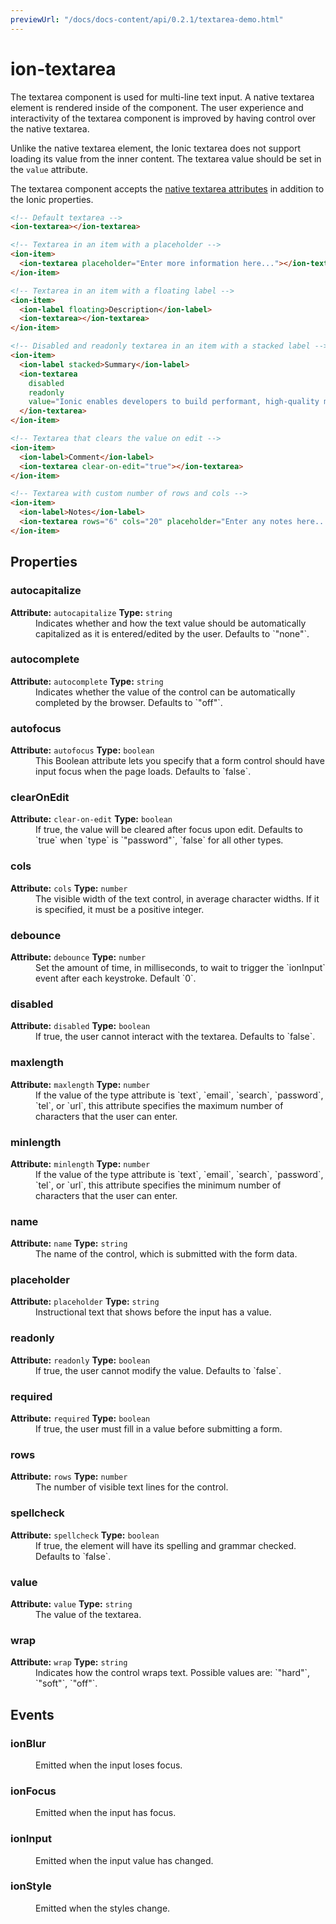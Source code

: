 ```yaml
---
previewUrl: "/docs/docs-content/api/0.2.1/textarea-demo.html"
---
```

# ion-textarea

The textarea component is used for multi-line text input. A native textarea element is rendered inside of the component. The user experience and interactivity of the textarea component is improved by having control over the native textarea.

Unlike the native textarea element, the Ionic textarea does not support loading its value from the inner content. The textarea value should be set in the `value` attribute.

The textarea component accepts the [native textarea attributes](https://developer.mozilla.org/en-US/docs/Web/HTML/Element/textarea) in addition to the Ionic properties.

```html
<!-- Default textarea -->
<ion-textarea></ion-textarea>

<!-- Textarea in an item with a placeholder -->
<ion-item>
  <ion-textarea placeholder="Enter more information here..."></ion-textarea>
</ion-item>

<!-- Textarea in an item with a floating label -->
<ion-item>
  <ion-label floating>Description</ion-label>
  <ion-textarea></ion-textarea>
</ion-item>

<!-- Disabled and readonly textarea in an item with a stacked label -->
<ion-item>
  <ion-label stacked>Summary</ion-label>
  <ion-textarea
    disabled
    readonly
    value="Ionic enables developers to build performant, high-quality mobile apps.">
  </ion-textarea>
</ion-item>

<!-- Textarea that clears the value on edit -->
<ion-item>
  <ion-label>Comment</ion-label>
  <ion-textarea clear-on-edit="true"></ion-textarea>
</ion-item>

<!-- Textarea with custom number of rows and cols -->
<ion-item>
  <ion-label>Notes</ion-label>
  <ion-textarea rows="6" cols="20" placeholder="Enter any notes here..."></ion-textarea>
</ion-item>
```


<h2>Properties</h2> 

<dl>
<dt>
<h3>autocapitalize</h3> 
<strong>Attribute:</strong>  <code>autocapitalize</code>
<strong>Type:</strong> <code>string</code>
</dt>
<dd>Indicates whether and how the text value should be automatically capitalized as it is entered/edited by the user. Defaults to `"none"`.</dd>

<dt>
<h3>autocomplete</h3> 
<strong>Attribute:</strong>  <code>autocomplete</code>
<strong>Type:</strong> <code>string</code>
</dt>
<dd>Indicates whether the value of the control can be automatically completed by the browser. Defaults to `"off"`.</dd>

<dt>
<h3>autofocus</h3> 
<strong>Attribute:</strong>  <code>autofocus</code>
<strong>Type:</strong> <code>boolean</code>
</dt>
<dd>This Boolean attribute lets you specify that a form control should have input focus when the page loads. Defaults to `false`.</dd>

<dt>
<h3>clearOnEdit</h3> 
<strong>Attribute:</strong>  <code>clear-on-edit</code>
<strong>Type:</strong> <code>boolean</code>
</dt>
<dd>If true, the value will be cleared after focus upon edit. Defaults to `true` when `type` is `"password"`, `false` for all other types.</dd>

<dt>
<h3>cols</h3> 
<strong>Attribute:</strong>  <code>cols</code>
<strong>Type:</strong> <code>number</code>
</dt>
<dd>The visible width of the text control, in average character widths. If it is specified, it must be a positive integer.</dd>

<dt>
<h3>debounce</h3> 
<strong>Attribute:</strong>  <code>debounce</code>
<strong>Type:</strong> <code>number</code>
</dt>
<dd>Set the amount of time, in milliseconds, to wait to trigger the `ionInput` event after each keystroke. Default `0`.</dd>

<dt>
<h3>disabled</h3> 
<strong>Attribute:</strong>  <code>disabled</code>
<strong>Type:</strong> <code>boolean</code>
</dt>
<dd>If true, the user cannot interact with the textarea. Defaults to `false`.</dd>

<dt>
<h3>maxlength</h3> 
<strong>Attribute:</strong>  <code>maxlength</code>
<strong>Type:</strong> <code>number</code>
</dt>
<dd>If the value of the type attribute is `text`, `email`, `search`, `password`, `tel`, or `url`, this attribute specifies the maximum number of characters that the user can enter.</dd>

<dt>
<h3>minlength</h3> 
<strong>Attribute:</strong>  <code>minlength</code>
<strong>Type:</strong> <code>number</code>
</dt>
<dd>If the value of the type attribute is `text`, `email`, `search`, `password`, `tel`, or `url`, this attribute specifies the minimum number of characters that the user can enter.</dd>

<dt>
<h3>name</h3> 
<strong>Attribute:</strong>  <code>name</code>
<strong>Type:</strong> <code>string</code>
</dt>
<dd>The name of the control, which is submitted with the form data.</dd>

<dt>
<h3>placeholder</h3> 
<strong>Attribute:</strong>  <code>placeholder</code>
<strong>Type:</strong> <code>string</code>
</dt>
<dd>Instructional text that shows before the input has a value.</dd>

<dt>
<h3>readonly</h3> 
<strong>Attribute:</strong>  <code>readonly</code>
<strong>Type:</strong> <code>boolean</code>
</dt>
<dd>If true, the user cannot modify the value. Defaults to `false`.</dd>

<dt>
<h3>required</h3> 
<strong>Attribute:</strong>  <code>required</code>
<strong>Type:</strong> <code>boolean</code>
</dt>
<dd>If true, the user must fill in a value before submitting a form.</dd>

<dt>
<h3>rows</h3> 
<strong>Attribute:</strong>  <code>rows</code>
<strong>Type:</strong> <code>number</code>
</dt>
<dd>The number of visible text lines for the control.</dd>

<dt>
<h3>spellcheck</h3> 
<strong>Attribute:</strong>  <code>spellcheck</code>
<strong>Type:</strong> <code>boolean</code>
</dt>
<dd>If true, the element will have its spelling and grammar checked. Defaults to `false`.</dd>

<dt>
<h3>value</h3> 
<strong>Attribute:</strong>  <code>value</code>
<strong>Type:</strong> <code>string</code>
</dt>
<dd>The value of the textarea.</dd>

<dt>
<h3>wrap</h3> 
<strong>Attribute:</strong>  <code>wrap</code>
<strong>Type:</strong> <code>string</code>
</dt>
<dd>Indicates how the control wraps text. Possible values are: `"hard"`, `"soft"`, `"off"`.</dd>

</dl>


<h2>Events</h2>

<dl><dt>
<h3>ionBlur</h3></dt>
<dd>Emitted when the input loses focus.</dd>

<dt>
<h3>ionFocus</h3></dt>
<dd>Emitted when the input has focus.</dd>

<dt>
<h3>ionInput</h3></dt>
<dd>Emitted when the input value has changed.</dd>

<dt>
<h3>ionStyle</h3></dt>
<dd>Emitted when the styles change.</dd>

</dl>


